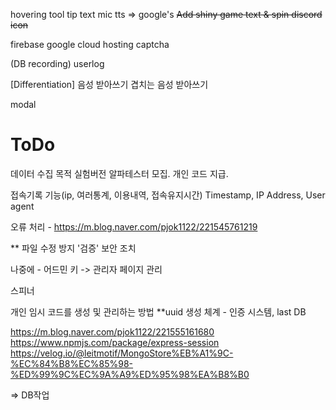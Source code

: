 hovering tool tip text
mic
tts => google's
~~Add shiny game text & spin discord icon~~

firebase
google cloud hosting
captcha

(DB recording)
userlog

[Differentiation]
음성 받아쓰기
겹치는 음성 받아쓰기

modal

# ToDo

데이터 수집 목적 실험버전 알파테스터 모집. 개인 코드 지급.


접속기록 기능(ip, 여러통계, 이용내역, 접속유지시간) Timestamp, IP Address, User agent

오류 처리 - https://m.blog.naver.com/pjok1122/221545761219


** 파일 수정 방지 '검증' 보안 조치

나중에 - 어드민 키 -> 관리자 페이지 관리

스피너

개인 임시 코드를 생성 및 관리하는 방법
**uuid 생성 체계 - 인증 시스템, last DB

https://m.blog.naver.com/pjok1122/221555161680
https://www.npmjs.com/package/express-session
https://velog.io/@leitmotif/MongoStore%EB%A1%9C-%EC%84%B8%EC%85%98-%ED%99%9C%EC%9A%A9%ED%95%98%EA%B8%B0

=> DB작업
